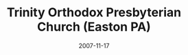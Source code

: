 ---
date: &id001 2007-11-17
end_date: null
location:
  address: 531 Milford Street
  city: Easton
  state: PA
minister:
- end: 2011-12-31
  name: Jason J. Stewart
  start: 2005-01-01
  type: Pastor
- end: null
  name: Lane G. Tipton
  start: 2015-01-01
  type: Pastor
ministers:
- Jason J. Stewart
- Lane G. Tipton
name: Trinity Orthodox Presbyterian Church
names:
- end: null
  name: Trinity Orthodox Presbyterian Church
  start: 2007-11-17
- end: 2011-12-31
  name: Christ Community Church (OPC)
  start: 2007-01-01
origination_date: *id001
raw_data: "PA  Easton\nTrinity Orthodox Presbyterian Church  (November 17, 2007\u2013\
  \ )\n(formed by union of Christ Community Church Bethlehem, and Covenant OPC, Easton)\n\
  (known as Christ Community Church [OPC], 2007\u20132011)\n531 Milford Street\nPastors:\
  \ Jason J. Stewart, 2005\u201311\nLane G. Tipton, 2015\u2013"
received_from: null
states:
- PA
status:
  active: true
  end_date: null
  reason: null
  received_from: null
  withdrawal_to: null
title: Trinity Orthodox Presbyterian Church (Easton PA)
year_established:
- 2007

---